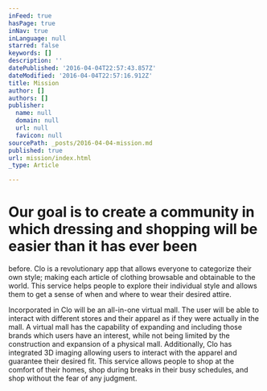 ```yaml
---
inFeed: true
hasPage: true
inNav: true
inLanguage: null
starred: false
keywords: []
description: ''
datePublished: '2016-04-04T22:57:43.857Z'
dateModified: '2016-04-04T22:57:16.912Z'
title: Mission
author: []
authors: []
publisher:
  name: null
  domain: null
  url: null
  favicon: null
sourcePath: _posts/2016-04-04-mission.md
published: true
url: mission/index.html
_type: Article

---
```

# Our goal is to create a community in which dressing and shopping will be easier than it has ever been
before. Clo is a revolutionary app that allows everyone to categorize their own style; making each
article of clothing browsable and obtainable to the world. This service helps people to explore their
individual style and allows them to get a sense of when and where to wear their desired attire.

Incorporated in Clo will be an all-in-one virtual mall. The user will be able to interact with different stores
and their apparel as if they were actually in the mall. A virtual mall has the capability of expanding
and including those brands which users have an interest, while not being limited by the construction
and expansion of a physical mall. Additionally, Clo has integrated 3D imaging allowing users to
interact with the apparel and guarantee their desired fit. This service allows people to shop at the
comfort of their homes, shop during breaks in their busy schedules, and shop without the fear of any
judgment.